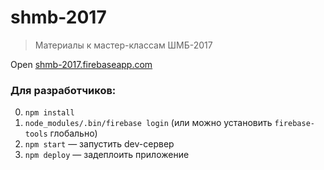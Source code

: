 # shmb-2017
> Материалы к мастер-классам ШМБ-2017

Open [shmb-2017.firebaseapp.com](https://shmb-2017.firebaseapp.com/)


### Для разработчиков:
0. `npm install`
1. `node_modules/.bin/firebase login` (или можно установить `firebase-tools` глобально)
2. `npm start` &mdash; запустить dev-сервер
3. `npm deploy` &mdash; задеплоить приложение
